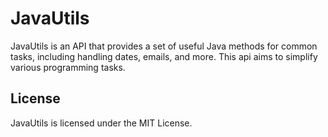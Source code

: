 # JavaUtils

JavaUtils is an API that provides a set of useful Java methods for common tasks, including handling dates, emails, and more. This api aims to simplify various programming tasks.


## License

JavaUtils is licensed under the MIT License.
